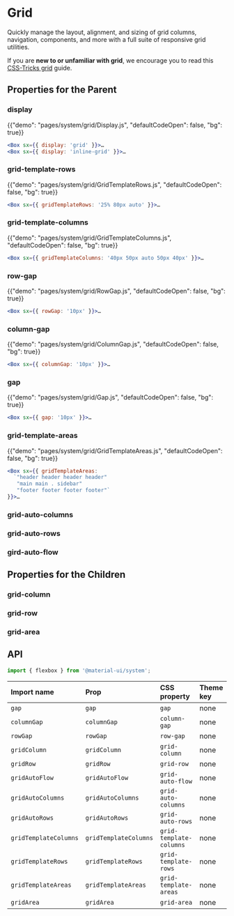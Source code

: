# Grid

<p class="description">Quickly manage the layout, alignment, and sizing of grid columns, navigation, components, and more with a full suite of responsive grid utilities.</p>

If you are **new to or unfamiliar with grid**, we encourage you to read this [CSS-Tricks grid](https://css-tricks.com/snippets/css/complete-guide-grid/) guide.

## Properties for the Parent

### display

{{"demo": "pages/system/grid/Display.js", "defaultCodeOpen": false, "bg": true}}

```jsx
<Box sx={{ display: 'grid' }}>…
<Box sx={{ display: 'inline-grid' }}>…
```

### grid-template-rows

{{"demo": "pages/system/grid/GridTemplateRows.js", "defaultCodeOpen": false, "bg": true}}

```jsx
<Box sx={{ gridTemplateRows: '25% 80px auto' }}>…
```

### grid-template-columns

{{"demo": "pages/system/grid/GridTemplateColumns.js", "defaultCodeOpen": false, "bg": true}}

```jsx
<Box sx={{ gridTemplateColumns: '40px 50px auto 50px 40px' }}>…
```

### row-gap

{{"demo": "pages/system/grid/RowGap.js", "defaultCodeOpen": false, "bg": true}}

```jsx
<Box sx={{ rowGap: '10px' }}>…
```

### column-gap

{{"demo": "pages/system/grid/ColumnGap.js", "defaultCodeOpen": false, "bg": true}}

```jsx
<Box sx={{ columnGap: '10px' }}>…
```

### gap

{{"demo": "pages/system/grid/Gap.js", "defaultCodeOpen": false, "bg": true}}

```jsx
<Box sx={{ gap: '10px' }}>…
```

### grid-template-areas

{{"demo": "pages/system/grid/GridTemplateAreas.js", "defaultCodeOpen": false, "bg": true}}

```jsx
<Box sx={{ gridTemplateAreas:
  `"header header header header"
   "main main . sidebar"
   "footer footer footer footer"`
}}>…
```

### grid-auto-columns

### grid-auto-rows

### gird-auto-flow

## Properties for the Children

### grid-column

### grid-row

### grid-area

## API

```js
import { flexbox } from '@material-ui/system';
```

| Import name           | Prop                  | CSS property            | Theme key |
| :-------------------- | :-------------------- | :---------------------- | :-------- |
| `gap`                 | `gap`                 | `gap`                   | none      |
| `columnGap`           | `columnGap`           | `column-gap`            | none      |
| `rowGap`              | `rowGap`              | `row-gap`               | none      |
| `gridColumn`          | `gridColumn`          | `grid-column`           | none      |
| `gridRow`             | `gridRow`             | `grid-row`              | none      |
| `gridAutoFlow`        | `gridAutoFlow`        | `grid-auto-flow`        | none      |
| `gridAutoColumns`     | `gridAutoColumns`     | `grid-auto-columns`     | none      |
| `gridAutoRows`        | `gridAutoRows`        | `grid-auto-rows`        | none      |
| `gridTemplateColumns` | `gridTemplateColumns` | `grid-template-columns` | none      |
| `gridTemplateRows`    | `gridTemplateRows`    | `grid-template-rows`    | none      |
| `gridTemplateAreas`   | `gridTemplateAreas`   | `grid-template-areas`   | none      |
| `gridArea`            | `gridArea`            | `grid-area`             | none      |
